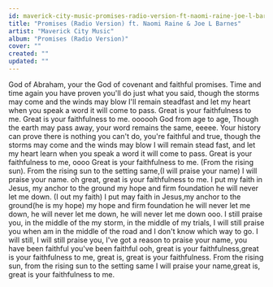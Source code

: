 ```yaml
---
id: maverick-city-music-promises-radio-version-ft-naomi-raine-joe-l-barnes
title: "Promises (Radio Version) ft. Naomi Raine & Joe L Barnes"
artist: "Maverick City Music"
album: "Promises (Radio Version)"
cover: ""
created: ""
updated: ""
---
```


God of Abraham, your the God of covenant and faithful promises. Time and  time again you have proven you'll do just what you said, though the storms may come and the winds may blow I'll remain steadfast and let my heart when you speak a word it will come to pass.
Great is your faithfulness to me. Great is your faithfulness to me. oooooh
God from age to age, Though the earth may pass away,  your word remains the same, eeeee. Your history can prove there is  nothing you can't do, you're faithful and true,  though the storms may come and the winds may blow I will remain stead fast, and let my heart learn when you speak a word it will come to pass.
Great is your faithfulness to me, oooo Great is your faithfulness to me. (From the rising sun). From the rising sun to the setting same,(I will praise your name) I will praise your name. oh great, great is your faithfulness to me.
I put my faith in Jesus, my anchor to the ground my hope and firm foundation he will never let me down.
(I out my faith) I put may faith in Jesus,my anchor to the ground(he is my hope) my hope and firm foundation he will never let me down, he will never let me down, he will never let me down ooo.
I still praise you, in the middle of the my storm, in the middle of my trials, I will still praise you when am in the middle of the road and I don't know which way to go. I will still, I will still praise you, I've got a reason to praise your name, you have been faithful you've been faithful ooh, great is your faithfulness,great is your faithfulness to me, great is, great is your faithfulness. From the rising sun, from the rising sun to the setting same I will praise your name,great is, great is your faithfulness to me.